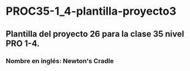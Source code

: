 # PROC35-1_4-plantilla-proyecto3
## Plantilla del proyecto 26 para la clase 35 nivel PRO 1-4.
### Nombre en inglés: Newton's Cradle